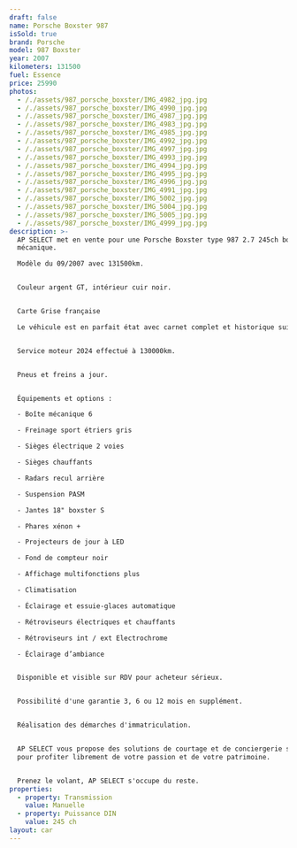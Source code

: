```yaml
---
draft: false
name: Porsche Boxster 987
isSold: true
brand: Porsche
model: 987 Boxster
year: 2007
kilometers: 131500
fuel: Essence
price: 25990
photos:
  - /./assets/987_porsche_boxster/IMG_4982_jpg.jpg
  - /./assets/987_porsche_boxster/IMG_4990_jpg.jpg
  - /./assets/987_porsche_boxster/IMG_4987_jpg.jpg
  - /./assets/987_porsche_boxster/IMG_4983_jpg.jpg
  - /./assets/987_porsche_boxster/IMG_4985_jpg.jpg
  - /./assets/987_porsche_boxster/IMG_4992_jpg.jpg
  - /./assets/987_porsche_boxster/IMG_4997_jpg.jpg
  - /./assets/987_porsche_boxster/IMG_4993_jpg.jpg
  - /./assets/987_porsche_boxster/IMG_4994_jpg.jpg
  - /./assets/987_porsche_boxster/IMG_4995_jpg.jpg
  - /./assets/987_porsche_boxster/IMG_4996_jpg.jpg
  - /./assets/987_porsche_boxster/IMG_4991_jpg.jpg
  - /./assets/987_porsche_boxster/IMG_5002_jpg.jpg
  - /./assets/987_porsche_boxster/IMG_5004_jpg.jpg
  - /./assets/987_porsche_boxster/IMG_5005_jpg.jpg
  - /./assets/987_porsche_boxster/IMG_4999_jpg.jpg
description: >-
  AP SELECT met en vente pour une Porsche Boxster type 987 2.7 245ch boîte
  mécanique.

  Modèle du 09/2007 avec 131500km.


  Couleur argent GT, intérieur cuir noir.


  Carte Grise française 

  Le véhicule est en parfait état avec carnet complet et historique suivi.


  Service moteur 2024 effectué à 130000km.


  Pneus et freins a jour.


  Équipements et options :

  - Boîte mécanique 6

  - Freinage sport étriers gris

  - Sièges électrique 2 voies

  - Sièges chauffants

  - Radars recul arrière

  - Suspension PASM

  - Jantes 18" boxster S

  - Phares xénon +

  - Projecteurs de jour à LED

  - Fond de compteur noir

  - Affichage multifonctions plus

  - Climatisation

  - Éclairage et essuie-glaces automatique

  - Rétroviseurs électriques et chauffants

  - Rétroviseurs int / ext Electrochrome

  - Éclairage d’ambiance


  Disponible et visible sur RDV pour acheteur sérieux.


  Possibilité d'une garantie 3, 6 ou 12 mois en supplément.


  Réalisation des démarches d'immatriculation.


  AP SELECT vous propose des solutions de courtage et de conciergerie sur mesure
  pour profiter librement de votre passion et de votre patrimoine.


  Prenez le volant, AP SELECT s'occupe du reste.
properties:
  - property: Transmission
    value: Manuelle
  - property: Puissance DIN
    value: 245 ch
layout: car
---
```


